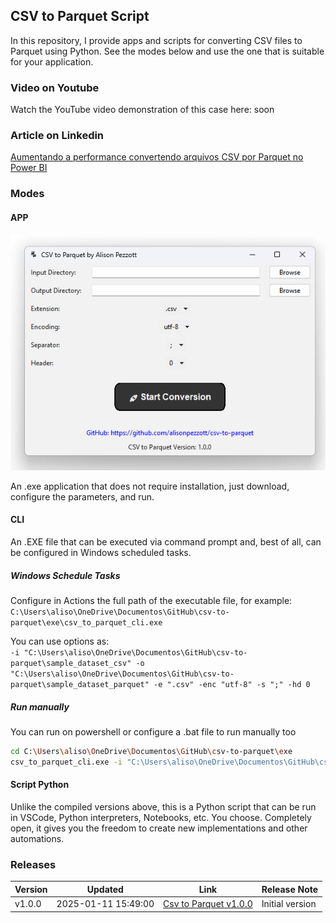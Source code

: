 <!-- filepath: /path/to/README.md -->
<link rel="stylesheet" type="text/css" href="custom.css">

## CSV to Parquet Script

In this repository, I provide apps and scripts for converting CSV files to Parquet using Python.
See the modes below and use the one that is suitable for your application.

### Video on Youtube

Watch the YouTube video demonstration of this case here: soon

### Article on Linkedin

[Aumentando a performance convertendo arquivos CSV por Parquet no Power BI]()

### Modes

#### APP

![app_interface](assets/app_interface.png)

An .exe application that does not require installation, just download, configure the parameters, and run.

#### CLI
An .EXE file that can be executed via command prompt and, best of all, can be configured in Windows scheduled tasks.

##### Windows Schedule Tasks

Configure in Actions the full path of the executable file, for example:  
`C:\Users\aliso\OneDrive\Documentos\GitHub\csv-to-parquet\exe\csv_to_parquet_cli.exe`

You can use options as:  
`-i "C:\Users\aliso\OneDrive\Documentos\GitHub\csv-to-parquet\sample_dataset_csv" -o "C:\Users\aliso\OneDrive\Documentos\GitHub\csv-to-parquet\sample_dataset_parquet" -e ".csv" -enc "utf-8" -s ";" -hd 0`

##### Run manually

You can run on powershell or configure a .bat file to run manually too  

```bash
cd C:\Users\aliso\OneDrive\Documentos\GitHub\csv-to-parquet\exe
csv_to_parquet_cli.exe -i "C:\Users\aliso\OneDrive\Documentos\GitHub\csv-to-parquet\sample_dataset_csv" -o "C:\Users\aliso\OneDrive\Documentos\GitHub\csv-to-parquet\sample_dataset_parquet" -e ".csv" -enc "utf-8" -s ";" -hd 0
```

#### Script Python

Unlike the compiled versions above, this is a Python script that can be run in VSCode, Python interpreters, Notebooks, etc. You choose. Completely open, it gives you the freedom to create new implementations and other automations.

### Releases

|Version|Updated|Link|Release Note|
|---|---|---|:--|
|v1.0.0|2025-01-11 15:49:00|[Csv to Parquet v1.0.0](https://github.com/alisonpezzott/csv-to-parquet/releases/tag/v1.0.0)|Initial version|





